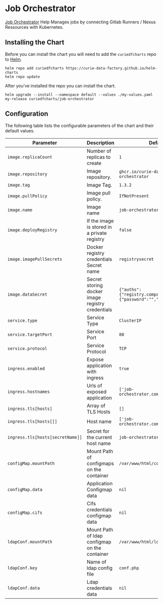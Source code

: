 # Job Orchestrator

[Job Orchestrator](https://github.com/curie-data-factory/job-orchestrator) Help Manages jobs by connecting Gitlab Runners / Nexus Ressources with Kubernetes.

## Installing the Chart

Before you can install the chart you will need to add the `curiedfcharts` repo to [Helm](https://helm.sh/).

```shell
helm repo add curiedfcharts https://curie-data-factory.github.io/helm-charts
helm repo update
```

After you've installed the repo you can install the chart.

```shell
helm upgrade --install --namespace default --values ./my-values.yaml my-release curiedfcharts/job-orchestrator
```

## Configuration

The following table lists the configurable parameters of the chart and their default values.

| Parameter                        | Description                                      | Default                                                             |
|----------------------------------|--------------------------------------------------|---------------------------------------------------------------------|
| `image.replicaCount`             | Number of replicas to create                     | `1`                                                                 |
| `image.repository`               | Image repository.                                | `ghcr.io/curie-data-factory/job-orchestrator`                            |
| `image.tag`                      | Image Tag.                                       | `1.3.2`                                                             |
| `image.pullPolicy`               | Image pull policy.                               | `IfNotPresent`                                                      |
| `image.name`                     | Image name                                       | `job-orchestrator`                                                  |
| `image.deployRegistry`           | If the image is stored in a private registry     | `false`                                                             |
| `image.imagePullSecrets`         | Docker registry credentials Secret name          | `registrysecret`                                                    |
| `image.dataSecret`               | Secret storing docker image registry credentials | `{"auths":{"registry.compagny.com":{"password":"","username":""}}}` |
| `service.type`                   | Service Type                                     | `ClusterIP`                                                         |
| `service.targetPort`             | Service Port                                     | `80`                                                                |
| `service.protocol`               | Service Protocol                                 | `TCP`                                                               |
| `ingress.enabled`                | Expose application with ingress                  | `true`                                                              |
| `ingress.hostnames`              | Urls of exposed application                      | `['job-orchestrator.company.com']`                                  |
| `ingress.tls[hosts]`             | Array of TLS Hosts                               | `[]`                                                                |
| `ingress.tls[hosts[]]`           | Host name                                        | `['job-orchestrator.company.com']`                                  |
| `ingress.tls[hosts[secretName]]` | Secret for the current host name                 | `job-orchestrator`                                                  |
| `configMap.mountPath`            | Mount Path of configmaps on the container        | `/var/www/html/conf/`                                               |
| `configMap.data`                 | Application Configmap data                       | `nil`                                                               |
| `configMap.cifs`                 | Cifs credentials configmap data                  | `nil`                                                               |
| `ldapConf.mountPath`             | Mount Path of ldap configmap on the container    | `/var/www/html/ldapconf/`                                           |
| `ldapConf.key`                   | Name of ldap config file                         | `conf.php`                                                          |
| `ldapConf.data`                  | Ldap credentials data                            | `nil`                                                               |
